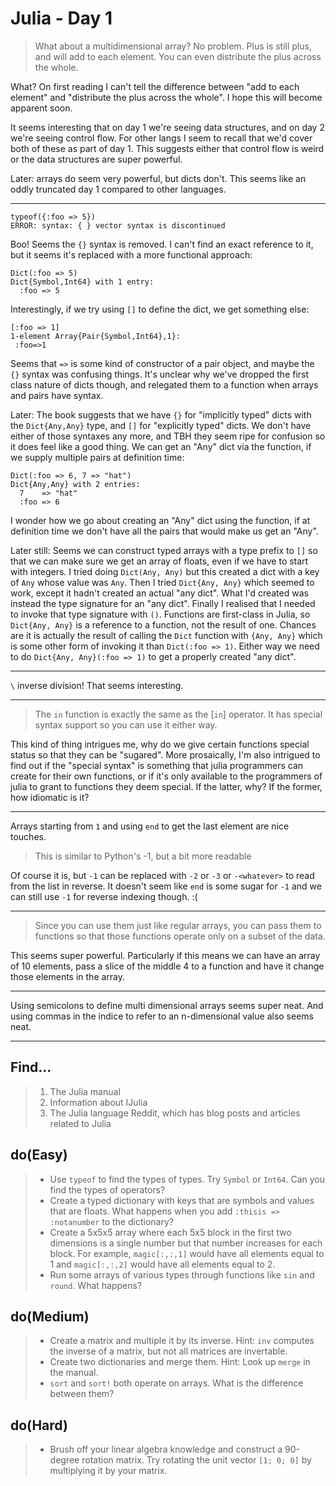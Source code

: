 # Julia - Day 1

> What about a multidimensional array?  No problem.  Plus is still plus, and
> will add to each element.  You can even distribute the plus across the whole.

What?  On first reading I can't tell the difference between "add to each
element" and "distribute the plus across the whole".  I hope this will become
apparent soon.

It seems interesting that on day 1 we're seeing data structures, and on day 2
we're seeing control flow.  For other langs I seem to recall that we'd cover
both of these as part of day 1.  This suggests either that control flow is weird
or the data structures are super powerful.

Later: arrays do seem very powerful, but dicts don't.  This seems like an oddly
truncated day 1 compared to other languages.

---

    typeof({:foo => 5})
    ERROR: syntax: { } vector syntax is discontinued

Boo!  Seems the `{}` syntax is removed.  I can't find an exact reference to it,
but it seems it's replaced with a more functional approach:

    Dict(:foo => 5)
    Dict{Symbol,Int64} with 1 entry:
      :foo => 5

Interestingly, if we try using `[]` to define the dict, we get something else:

    [:foo => 1]
    1-element Array{Pair{Symbol,Int64},1}:
     :foo=>1

Seems that `=>` is some kind of constructor of a pair object, and maybe the `{}`
syntax was confusing things.  It's unclear why we've dropped the first class
nature of dicts though, and relegated them to a function when arrays and pairs
have syntax.

Later:  The book suggests that we have `{}` for "implicitly typed" dicts with
the `Dict{Any,Any}` type, and `[]` for "explicitly typed" dicts.  We don't have
either of those syntaxes any more, and TBH they seem ripe for confusion so it
does feel like a good thing.  We can get an "Any" dict via the function, if we
supply multiple pairs at definition time:

    Dict(:foo => 6, 7 => "hat")
    Dict{Any,Any} with 2 entries:
      7    => "hat"
      :foo => 6

I wonder how we go about creating an "Any" dict using the function, if at
definition time we don't have all the pairs that would make us get an "Any".

Later still: Seems we can construct typed arrays with a type prefix to `[]` so
that we can make sure we get an array of floats, even if we have to start with
integers.  I tried doing `Dict(Any, Any)` but this created a dict with a key
of `Any` whose value was `Any`.  Then I tried `Dict{Any, Any}` which seemed to
work, except it hadn't created an actual "any dict".  What I'd created was
instead the type signature for an "any dict".  Finally I realised that I needed
to invoke that type signature with `()`.  Functions are first-class in Julia, so
`Dict{Any, Any}` is a reference to a function, not the result of one.  Chances
are it is actually the result of calling the `Dict` function with `{Any, Any}`
which is some other form of invoking it than `Dict(:foo => 1)`.  Either way we
need to do `Dict{Any, Any}(:foo => 1)` to get a properly created "any dict".

---

`\` inverse division!  That seems interesting.

---

> The `in` function is exactly the same as the [`in`] operator.  It has special
> syntax support so you can use it either way.

This kind of thing intrigues me, why do we give certain functions special status
so that they can be "sugared".  More prosaically, I'm also intrigued to find out
if the "special syntax" is something that julia programmers can create for their
own functions, or if it's only available to the programmers of julia to grant to
functions they deem special.  If the latter, why?  If the former, how idiomatic
is it?

---

Arrays starting from `1` and using `end` to get the last element are nice
touches.

> This is similar to Python's -1, but a bit more readable

Of course it is, but `-1` can be replaced with `-2` or `-3` or `-<whatever>` to
read from the list in reverse.  It doesn't seem like `end` is some sugar for
`-1` and we can still use `-1` for reverse indexing though.  :(

---

> Since you can use them just like regular arrays, you can pass them to
> functions so that those functions operate only on a subset of the data.

This seems super powerful.  Particularly if this means we can have an array of
10 elements, pass a slice of the middle 4 to a function and have it change those
elements in the array.

---

Using semicolons to define multi dimensional arrays seems super neat.  And using
commas in the indice to refer to an n-dimensional value also seems neat.

---

## Find...

> 1. The Julia manual
> 2. Information about IJulia
> 3. The Julia language Reddit, which has blog posts and articles related to
> Julia

## do(Easy)

> * Use `typeof` to find the types of types.  Try `Symbol` or `Int64`.  Can you
>   find the types of operators?
> * Create a typed dictionary with keys that are symbols and values that are
>   floats.  What happens when you add `:thisis => :notanumber` to the
>   dictionary?
> * Create a 5x5x5 array where each 5x5 block in the first two dimensions is a
>   single number but that number increases for each block.  For example,
>   `magic[:,:,1]` would have all elements equal to 1 and `magic[:,:,2]` would
>   have all elements equal to 2.
> * Run some arrays of various types through functions like `sin` and `round`.
>   What happens?

## do(Medium)

> * Create a matrix and multiple it by its inverse.  Hint: `inv` computes the
>   inverse of a matrix, but not all matrices are invertable.
> * Create two dictionaries and merge them.  Hint: Look up `merge` in the
>   manual.
> * `sort` and `sort!` both operate on arrays.  What is the difference between
>   them?

## do(Hard)

> * Brush off your linear algebra knowledge and construct a 90-degree rotation
>   matrix.  Try rotating the unit vector `[1; 0; 0]` by multiplying it by your
>   matrix.
